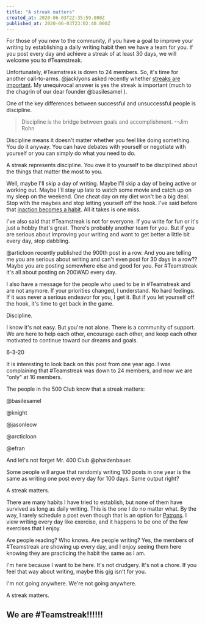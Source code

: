 ```yaml
---
title: "A streak matters"
created_at: 2020-06-03T22:35:59.000Z
published_at: 2020-06-03T23:02:40.000Z
---
```

For those of you new to the community, if you have a goal to improve your writing by establishing a daily writing habit then we have a team for you. If you post every day and achieve a streak of at least 30 days, we will welcome you to #Teamstreak.

Unfortunately, #Teamstreak is down to 24 members. So, it's time for another call-to-arms. @jacklyons asked recently whether [streaks are important](https://200wordsaday.com/words/are-streaks-important-197245cfc561394e19). My unequivocal answer is yes the streak is important (much to the chagrin of our dear founder @basilesamel ). 

One of the key differences between successful and unsuccessful people is discipline.

> Discipline is the bridge between goals and accomplishment. --Jim Rohn

Discipline means it doesn't matter whether you feel like doing something. You do it anyway. You can have debates with yourself or negotiate with yourself or you can simply do what you need to do. 

A streak represents discipline. You owe it to yourself to be disciplined about the things that matter the most to you. 

Well, maybe I'll skip a day of writing. Maybe I'll skip a day of being active or working out. Maybe I'll stay up late to watch some movie and catch up on my sleep on the weekend. One cheat day on my diet won't be a big deal. Stop with the maybes and stop letting yourself off the hook. I've said before that [inaction becomes a habit](https://200wordsaday.com/words/inaction-becomes-a-habit-163715ccc60ab9a1fb). All it takes is one miss. 

I've also said that #Teamstreak is not for everyone. If you write for fun or it's just a hobby that's great. There's probably another team for you. But if you are serious about improving your writing and want to get better a little bit every day, stop dabbling. 

@articloon recently published the 900th post in a row. And you are telling me you are serious about writing and can't even post for 30 days in a row?? Maybe you are posting somewhere else and good for you. For #Teamstreak it's all about posting on 200WAD every day.

I also have a message for the people who used to be in #Teamstreak and are not anymore. If your priorities changed, I understand. No hard feelings. If it was never a serious endeavor for you, I get it. But if you let yourself off the hook, it's time to get back in the game. 

Discipline.

I know it's not easy. But you're not alone. There is a community of support. We are here to help each other, encourage each other, and keep each other motivated to continue toward our dreams and goals. 

6-3-20

It is interesting to look back on this post from one year ago. I was complaining that #Teamstreak was down to 24 members, and now we are "only" at 16 members.

The people in the 500 Club know that a streak matters:

@basilesamel

@knight

@jasonleow

@arcticloon

@efran

And let's not forget Mr. 400 Club @phaidenbauer.

Some people will argue that randomly writing 100 posts in one year is the same as writing one post every day for 100 days. Same output right? 

A streak matters.

There are many habits I have tried to establish, but none of them have survived as long as daily writing. This is the one I do no matter what. By the way, I rarely schedule a post even though that is an option for [Patrons](https://cowriters.app/words/become-a-patron-310255dcc34b24014d). I view writing every day like exercise, and it happens to be one of the few exercises that I enjoy.

Are people reading? Who knows. Are people writing? Yes, the members of #Teamstreak are showing up every day, and I enjoy seeing them here knowing they are practicing the habit the same as I am.

I'm here because I want to be here. It's not drudgery. It's not a chore. If you feel that way about writing, maybe this gig isn't for you.

I'm not going anywhere. We're not going anywhere.

A streak matters.

We are #Teamstreak!!!!!!
------------------------
